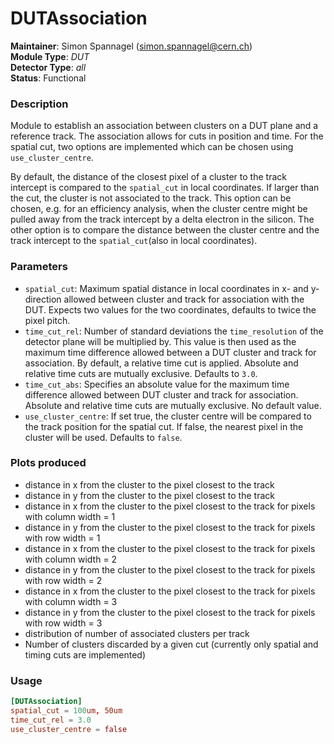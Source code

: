 # DUTAssociation
**Maintainer**: Simon Spannagel (simon.spannagel@cern.ch)  
**Module Type**: *DUT*  
**Detector Type**: *all*  
**Status**: Functional

### Description
Module to establish an association between clusters on a DUT plane and a reference track.
The association allows for cuts in position and time.
For the spatial cut, two options are implemented which can be chosen using `use_cluster_centre`.

By default, the distance of the closest pixel of a cluster to the track intercept is compared to the `spatial_cut` in local coordinates.
If larger than the cut, the cluster is not associated to the track.
This option can be chosen, e.g. for an efficiency analysis, when the cluster centre might be pulled away from the track intercept by a delta electron in the silicon.
The other option is to compare the distance between the cluster centre and the track intercept to the `spatial_cut`(also in local coordinates).

### Parameters
* `spatial_cut`: Maximum spatial distance in local coordinates in x- and y-direction allowed between cluster and track for association with the DUT. Expects two values for the two coordinates, defaults to twice the pixel pitch.
* `time_cut_rel`: Number of standard deviations the `time_resolution` of the detector plane will be multiplied by. This value is then used as the maximum time difference allowed between a DUT cluster and track for association. By default, a relative time cut is applied. Absolute and relative time cuts are mutually exclusive. Defaults to `3.0`.
* `time_cut_abs`: Specifies an absolute value for the maximum time difference allowed between DUT cluster and track for association. Absolute and relative time cuts are mutually exclusive. No default value.
* `use_cluster_centre`: If set true, the cluster centre will be compared to the track position for the spatial cut. If false, the nearest pixel in the cluster will be used. Defaults to `false`.

### Plots produced
* distance in x from the cluster to the pixel closest to the track
* distance in y from the cluster to the pixel closest to the track
* distance in x from the cluster to the pixel closest to the track for pixels with column width = 1
* distance in y from the cluster to the pixel closest to the track for pixels with row width = 1
* distance in x from the cluster to the pixel closest to the track for pixels with column width = 2
* distance in y from the cluster to the pixel closest to the track for pixels with row width = 2
* distance in x from the cluster to the pixel closest to the track for pixels with column width = 3
* distance in y from the cluster to the pixel closest to the track for pixels with row width = 3
* distribution of number of associated clusters per track
* Number of clusters discarded by a given cut (currently only spatial and timing cuts are implemented)

### Usage
```toml
[DUTAssociation]
spatial_cut = 100um, 50um
time_cut_rel = 3.0
use_cluster_centre = false

```
